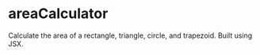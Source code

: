 # areaCalculator
Calculate the area of a rectangle, triangle, circle, and trapezoid. Built using JSX.
